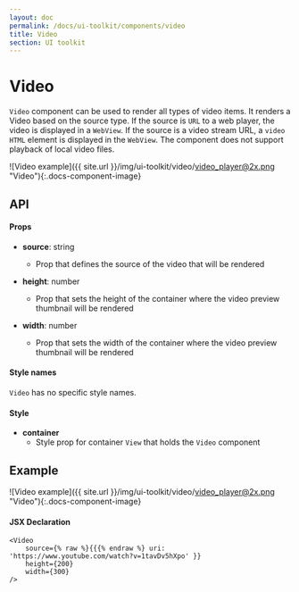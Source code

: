 ```yaml
---
layout: doc
permalink: /docs/ui-toolkit/components/video
title: Video
section: UI toolkit
---
```


# Video

`Video` component can be used to render all types of video items. It renders a Video based on the source type. If the source is `URL` to a web player, the video is displayed in a `WebView`. If the source is a video stream URL, a `video` `HTML` element is displayed in the `WebView`. The component does not support playback of local video files.

![Video example]({{ site.url }}/img/ui-toolkit/video/video_player@2x.png "Video"){:.docs-component-image}

## API

#### Props

* **source**: string
  - Prop that defines the source of the video that will be rendered

* **height**: number
  - Prop that sets the height of the container where the video preview thumbnail will be rendered

* **width**: number
  - Prop that sets the width of the container where the video preview thumbnail will be rendered

#### Style names

`Video` has no specific style names.

#### Style

* **container**
  - Style prop for container `View` that holds the `Video` component


## Example

![Video example]({{ site.url }}/img/ui-toolkit/video/video_player@2x.png "Video"){:.docs-component-image}

#### JSX Declaration
```JSX
<Video
    source={% raw %}{{{% endraw %} uri: 'https://www.youtube.com/watch?v=1tavDv5hXpo' }}
    height={200}
    width={300}
/>
```
